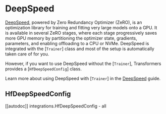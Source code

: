 <!--Copyright 2020 The HuggingFace Team. All rights reserved.

Licensed under the Apache License, Version 2.0 (the "License"); you may not use this file except in compliance with
the License. You may obtain a copy of the License at

http://www.apache.org/licenses/LICENSE-2.0

Unless required by applicable law or agreed to in writing, software distributed under the License is distributed on
an "AS IS" BASIS, WITHOUT WARRANTIES OR CONDITIONS OF ANY KIND, either express or implied. See the License for the
specific language governing permissions and limitations under the License.

⚠️ Note that this file is in Markdown but contain specific syntax for our doc-builder (similar to MDX) that may not be
rendered properly in your Markdown viewer.

-->

# DeepSpeed

[DeepSpeed](https://github.com/deepspeedai/DeepSpeed), powered by Zero Redundancy Optimizer (ZeRO), is an optimization library for training and fitting very large models onto a GPU. It is available in several ZeRO stages, where each stage progressively saves more GPU memory by partitioning the optimizer state, gradients, parameters, and enabling offloading to a CPU or NVMe. DeepSpeed is integrated with the [`Trainer`] class and most of the setup is automatically taken care of for you.

However, if you want to use DeepSpeed without the [`Trainer`], Transformers provides a [`HfDeepSpeedConfig`] class.

<Tip>

Learn more about using DeepSpeed with [`Trainer`] in the [DeepSpeed](../deepspeed) guide.

</Tip>

## HfDeepSpeedConfig

[[autodoc]] integrations.HfDeepSpeedConfig
    - all
